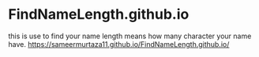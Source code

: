 # FindNameLength.github.io
this is use to find your name length means how many character your name have.
https://sameermurtaza11.github.io/FindNameLength.github.io/
